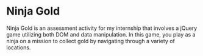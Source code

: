 # Ninja Gold

Ninja Gold is an assessment activity for my internship that involves a jQuery game utilizing both DOM and data manipulation. In this game, you play as a ninja on a mission to collect gold by navigating through a variety of locations.

